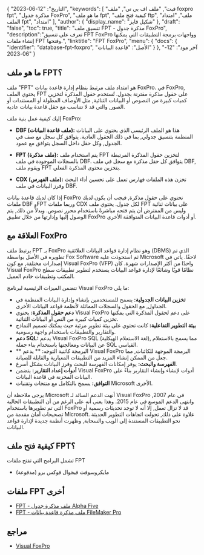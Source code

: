 {
"التاريخ": "12-06-2023",
  "keywords": [
"فبت",
"ملف اف بي تي",
"ملف foxpro fpt",
"مذكرة جدول FoxPro",
"ما هو ملف fpt",
"كيفية فتح ملف ftp",
"ملف",
"امتداد الملف fpt",
"امتداد"
],
  "author": {
"display_name": "شكيل فايز"
},
"draft": "false",
"toc": true,
"title": "تنسيق ملف FPT - مذكرة جدول FoxPro",
  "description":"تعرف على تنسيق FPT FoxPro وواجهات برمجة التطبيقات التي يمكنها إنشاء ملفات FPT وفتحها.",
"linktitle": "FPT FoxPro",
  "menu": {
    "docs": {
      "identifier": "database-fpt-foxpro",
"الأصل": "قاعدة البيانات"
}
},
"آخر مود": "12-06-2023"
}

## ما هو ملف FPT؟

ملف "FPT" هو امتداد ملف مرتبط بنظام إدارة قاعدة بيانات FoxPro. في FoxPro, يحتوي الملف FPT على حقول مذكرة مقترنة بجدول. تُستخدم حقول المذكرة لتخزين كميات كبيرة من النصوص أو البيانات الثنائية, مثل الأوصاف المطولة أو المستندات أو الصور, والتي قد لا تتناسب مع حقل قاعدة بيانات عادية.

إليك كيفية عمل بنية ملف FoxPro:

- **DBF (ملف قاعدة البيانات):** هذا هو الملف الرئيسي الذي يحتوي على البيانات المنظمة بتنسيق جدولي, بما في ذلك الحقول العادية. يتوافق كل سجل مع صف في الجدول, وكل حقل داخل السجل يتوافق مع عمود.

- **FPT (ملف مذكرة):** يتم استخدام ملف FPT لتخزين حقول المذكرة المرتبطة بالسجلات الموجودة في ملف DBF. يتوافق كل حقل مذكرة مع سجل في ملف DBF, ويقوم ملف FPT بتخزين محتوى المذكرة الفعلي.

- **CDX (ملف الفهرس):** تخزن هذه الملفات فهارس تعمل على تحسين أداء البحث وفرز البيانات في ملف DBF.

إذا كان لديك قاعدة بيانات FoxPro تحتوي على حقول مذكرة, فيجب أن يكون لديك ملفات DBF وFPT وربما ملفات CDX لكل جدول. يحتوي ملف FPT على بيانات ثنائية وليس من المفترض أن يتم فتحه مباشرةً باستخدام محرر نصوص. وبدلاً من ذلك, يتم الوصول إليها وإدارتها من خلال تطبيق FoxPro أو أدوات قاعدة البيانات المتوافقة الأخرى.

## العلاقة مع FoxPro

يرتبط ملف FPT بـ FoxPro وهو نظام إدارة قواعد البيانات العلائقية (DBMS) الذي تم تطويره في الأصل بواسطة Fox Software ثم استحوذت عليه Microsoft لاحقًا. يأتي في إصدارات مختلفة, مع كون Visual FoxPro (VFP) واحدًا من أكثر الإصدارات شهرة. كان Visual FoxPro نظامًا قويًا وشائعًا لإدارة قواعد البيانات يستخدم لتطوير تطبيقات سطح المكتب وتطبيقات خادم العميل.

تتضمن الميزات الرئيسية لبرنامج Visual FoxPro ما يلي:

- **تخزين البيانات الجدولية:** يسمح للمستخدمين بإنشاء وإدارة البيانات المنظمة في الجداول, مع الحقول والسجلات المماثلة لأنظمة قواعد البيانات الأخرى.
- **دعم حقول المذكرة:** يحتوي Visual FoxPro على دعم لحقول المذكرة التي يمكنها تخزين كميات كبيرة من النص أو البيانات الثنائية.
- **بيئة التطوير التفاعلية:** كانت تحتوي على بيئة تطوير مرئية حيث يمكنك تصميم النماذج والتقارير والتطبيقات باستخدام واجهة رسومية.
- **دعم SQL:** يدعم Visual FoxPro SQL (لغة الاستعلام الهيكلية), مما يسمح بالاستعلام عن البيانات ومعالجتها باستخدام بناء جملة SQL القياسي.
- ** البرمجة كائنية التوجه: ** يدعم Visual FoxPro البرمجة الموجهة للكائنات, مما جعل من الممكن إنشاء المزيد من التطبيقات المعيارية والقابلة للصيانة.
- **الفهرسة والبحث:** يوفر إمكانات الفهرسة للبحث وفرز البيانات بشكل أسرع.
- **أدوات إعداد التقارير:** يتضمن Visual FoxPro أدوات لإنشاء وإنشاء التقارير بناءً على البيانات المخزنة في قاعدة البيانات.
- **التوافق:** يسمح بالتكامل مع منتجات وتقنيات Microsoft الأخرى.

يرجى ملاحظة أن Microsoft أنهت الدعم السائد لـ Visual FoxPro في عام 2007, وانتهى الدعم الموسع في عام 2015. وهذا يعني أنه على الرغم من أن التطبيقات الحالية التي تم تطويرها باستخدام FoxPro قد لا تزال تعمل, إلا أنه لا توجد تحديثات رسمية أو تصحيحات أمان مقدمة من Microsoft. علاوة على ذلك, تحولت اتجاهات التطوير الحديثة نحو التطبيقات المستندة إلى الويب والسحابة, وظهرت أنظمة جديدة لإدارة قواعد البيانات.

## كيفية فتح ملف FPT؟

تشمل البرامج التي تفتح ملفات FPT

- مايكروسوفت فيجوال فوكس برو (مدفوعة)

## ملفات FPT أخرى

- [FPT - ملف مذكرة جدول Alpha Five](/ar/database/fpt-alphafive/)
- [FPT - ملف مذكرة قاعدة بيانات FileMaker Pro](/ar/database/fpt/)

## مراجع
* [Visual FoxPro](https://en.wikipedia.org/wiki/Visual_FoxPro)

